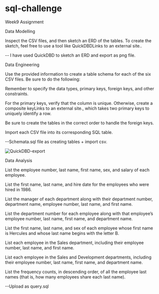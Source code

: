 # sql-challenge
Week9 Assignment

Data Modelling

Inspect the CSV files, and then sketch an ERD of the tables. To create the sketch, feel free to use a tool like QuickDBDLinks to an external site..

-- I have used QuickDBD to sketch an ERD and export as png file.


Data Engineering

Use the provided information to create a table schema for each of the six CSV files. Be sure to do the following:

Remember to specify the data types, primary keys, foreign keys, and other constraints.

For the primary keys, verify that the column is unique. Otherwise, create a composite keyLinks to an external site., which takes two primary keys to uniquely identify a row.

Be sure to create the tables in the correct order to handle the foreign keys.

Import each CSV file into its corresponding SQL table.

--Schemata.sql file as creating tables + import csv.

![QuickDBD-export](https://github.com/YoshieHara/sql-challenge/assets/133894305/ab52d1d6-d18a-4f7d-8ef7-55e3893a3a45)



Data Analysis

List the employee number, last name, first name, sex, and salary of each employee.

List the first name, last name, and hire date for the employees who were hired in 1986.

List the manager of each department along with their department number, department name, employee number, last name, and first name.

List the department number for each employee along with that employee’s employee number, last name, first name, and department name.

List the first name, last name, and sex of each employee whose first name is Hercules and whose last name begins with the letter B.

List each employee in the Sales department, including their employee number, last name, and first name.

List each employee in the Sales and Development departments, including their employee number, last name, first name, and department name.

List the frequency counts, in descending order, of all the employee last names (that is, how many employees share each last name).

--Upload as query.sql

